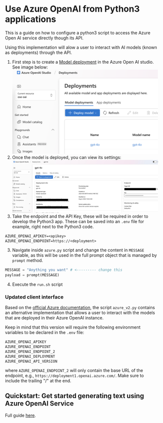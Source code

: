 # Use Azure OpenAI from Python3 applications

This is a guide on how to configure a python3 script to access the Azure Open AI service directly though its API.

Using this implementation will alow a user to interact with AI models (known as deployments) through the API.

1. First step is to create a [Model deployment](https://learn.microsoft.com/en-us/azure/ai-services/openai/how-to/deployment-types) in the Azure Open AI studio. See image below: ![alt text](images/image.png)
2. Once the model is deployed, you can view its settings: ![alt text](images/image-1.png)
3. Take the endpoint and the API Key, these will be required in order to develop the Python3 app. These can be saved into an `.env` file for example, right next to the Python3 code.

```text
AZURE_OPENAI_APIKEY=<apikey>
AZURE_OPENAI_ENDPOINT=https://<deployment>
```

3. Navigate inside `azure.py` script and change the content in `MESSAGE` variable, as this will be used in the full prompt object that is managed by `prompt` method.

```python
MESSAGE = "Anything you want" # <--------- change this
payload = prompt(MESSAGE)
```

4. Execute the `run.sh` script

### Updated client interface

Based on the [official Azure documentation](https://learn.microsoft.com/en-us/azure/ai-services/openai/tutorials/fine-tune?tabs=python-new%2Ccommand-line), the script `azure_v2.py` contains an alternative implementation that allows a user to interact with the models that are deployed in their Azure OpenAI instance.

Keep in mind that this version will require the following environment variables to be declared in the `.env` file:
```text
AZURE_OPENAI_APIKEY
AZURE_OPENAI_ENDPOINT
AZURE_OPENAI_ENDPOINT_2
AZURE_OPENAI_DEPLOYMENT
AZURE_OPENAI_API_VERSION
```

where `AZURE_OPENAI_ENDPOINT_2` will only contain the base URL of the endpoint, e.g., `https://deployment1.openai.azure.com/`. Make sure to include the trailing "/" at the end.

## Quickstart: Get started generating text using Azure OpenAI Service

Full guide [here](https://learn.microsoft.com/en-us/azure/ai-services/openai/quickstart?pivots=programming-language-python&tabs=command-line%2Cpython-new).
